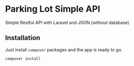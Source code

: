# Parking Lot Simple API

Simple Restful API with Laravel and JSON (without database)

## Installation
Just install `composer` packages and the app is ready to go.
```bash
composer install
```